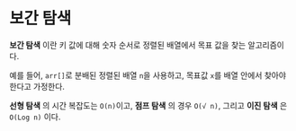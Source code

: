 # 보간 탐색

**보간 탐색** 이란 키 값에 대해 숫자 순서로 정렬된 배열에서 목표 값을 찾는 알고리즘이다.

예를 들어, `arr[]`로 분배된 정렬된 배열 `n`을 사용하고, 목표값 `x`를 배열 안에서 찾아야 한다고 가정한다.

**선형 탐색** 의 시간 복잡도는 `O(n)`이고, **점프 탐색** 의 경우 `O(√ n)`, 
그리고 **이진 탐색** 은 `O(Log n)` 이다.